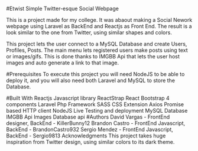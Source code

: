 #Etwist
Simple Twitter-esque Social Webpage

This is a project made for my college. It was abaout making a Social Nework webpage using Laravel as BackEnd and Reactjs as Front End. The result is a look similar to the one from Twitter, using similar shapes and colors.

This project lets the user connect to a MySQL Database and create Users, Profiles, Posts. The main menu lets registered users make posts using text or images/gifs. This is done thanks to IMGBB Api that lets the user host images and auto generate a link to that image.

#Prerequisites
To execute this project you will need NodeJS to be able to deploy it, and you will also need both Laravel and MySQL to store the Database.

#Built With
Reactjs Javascript library
ReactStrap React Bootstrap 4 components
Laravel Php Framework
SASS CSS Extension
Axios Promise based HTTP client
NodeJS Live Testing and deployment
MySQL Database
IMGBB Api Images Database api
#Authors
David Vargas - FrontEnd designer, BackEnd - KillerBunny12
Brandon Castro - FrontEnd Javascript, BackEnd - BrandonCastro932
Sergio Mendez - FrontEnd Javascript, BackEnd - Sergio9813
Acknowledgments
This project takes huge inspiration from Twitter design, using similar colors to its dark theme.

